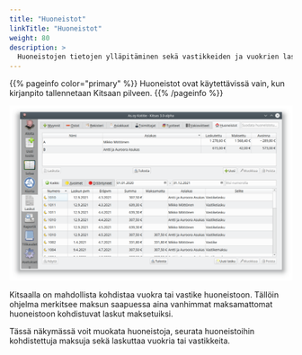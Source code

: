 ```yaml
---
title: "Huoneistot"
linkTitle: "Huoneistot"
weight: 80
description: >
  Huoneistojen tietojen ylläpitäminen sekä vastikkeiden ja vuokrien laskuttaminen ja seuranta
---
```


{{% pageinfo color="primary" %}}
<i class="fas fa-cloud"></i> Huoneistot ovat käytettävissä vain, kun kirjanpito tallennetaan Kitsaan pilveen.
{{% /pageinfo %}}

![Huoneistoluettelo](huoneistot.png)

Kitsaalla on mahdollista kohdistaa vuokra tai vastike huoneistoon. Tällöin ohjelma merkitsee maksun saapuessa aina vanhimmat maksamattomat huoneistoon kohdistuvat laskut maksetuiksi.

Tässä näkymässä voit muokata huoneistoja, seurata huoneistoihin kohdistettuja maksuja sekä laskuttaa vuokria tai vastikkeita.
